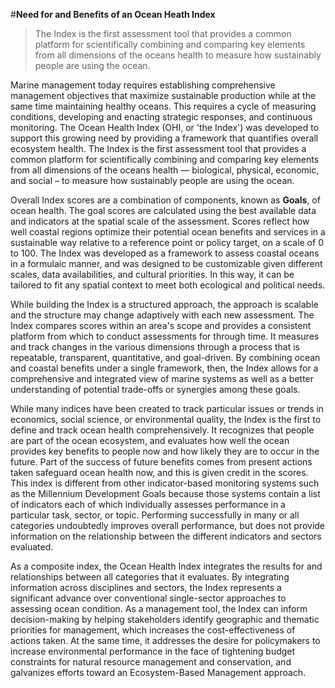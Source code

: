 #**Need for and Benefits of an Ocean Heath Index**

> The Index is the first assessment tool that provides a common platform for scientifically combining and comparing key elements from all dimensions of the oceans health to measure how sustainably people are using the ocean.

Marine management today  requires establishing comprehensive management objectives that maximize sustainable production while at the same time maintaining healthy oceans. This requires a cycle of measuring conditions, developing and enacting strategic responses, and continuous monitoring. The Ocean Health Index (OHI, or 'the Index') was developed to support this growing need by providing a framework that quantifies overall ecosystem health. The Index is the first assessment tool that provides a common platform for scientifically combining and comparing key elements from all dimensions of the oceans health — biological, physical, economic, and social – to measure how sustainably people are using the ocean.

Overall Index scores are a combination of components, known as **Goals**, of ocean health. The goal scores are calculated using the best available data and indicators at the spatial scale of the assessment. Scores reflect how well coastal regions optimize their potential ocean benefits and services in a sustainable way relative to a reference point or policy target, on a scale of 0 to 100. The Index was developed as a framework to assess coastal oceans in a formulaic manner, and was designed to be customizable given different scales, data availabilities, and cultural priorities. In this way, it can be tailored to fit any spatial context to meet both ecological and political needs.

While building the Index is a structured approach, the approach is scalable and the structure may change adaptively with each new assessment. The Index compares scores within an area's scope and provides a consistent platform from which to conduct assessments for through time. It measures and track changes in the various dimensions through a process that is repeatable, transparent, quantitative, and goal-driven. By combining ocean and coastal benefits under a single framework, then, the Index allows for a comprehensive and integrated view of marine systems as well as a better understanding of potential trade-offs or synergies among these goals.

While many indices have been created to track particular issues or trends in economics, social science, or environmental quality, the Index is the first to define and track ocean health comprehensively. It recognizes that people are part of the ocean ecosystem, and evaluates how well the ocean provides key benefits to people now and how likely they are to occur in the future. Part of the success of future benefits comes from present actions taken safeguard ocean health now, and this is given credit in the scores. This index is different from other indicator-based monitoring systems such as the Millennium Development Goals because those systems contain a list of indicators each of which individually assesses performance in a particular task, sector, or topic. Performing successfully in many or all categories undoubtedly improves overall performance, but does not provide information on the relationship between the different indicators and sectors evaluated.

As a composite index, the Ocean Health Index integrates the results for and relationships between all categories that it evaluates. By integrating information across disciplines and sectors, the Index represents a significant advance over conventional single-sector approaches to assessing ocean condition. As a management tool, the Index can inform decision-making by helping stakeholders identify geographic and thematic priorities for management, which increases the cost-effectiveness of actions taken. At the same time, it addresses the desire for policymakers to increase environmental performance in the face of tightening budget constraints for natural resource management and conservation, and galvanizes efforts toward an Ecosystem-Based Management approach.
